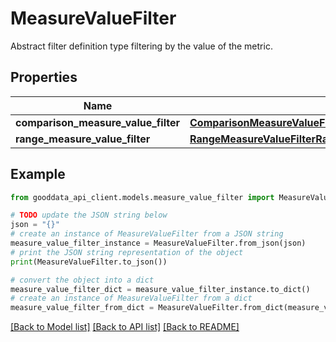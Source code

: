 # MeasureValueFilter

Abstract filter definition type filtering by the value of the metric.

## Properties

Name | Type | Description | Notes
------------ | ------------- | ------------- | -------------
**comparison_measure_value_filter** | [**ComparisonMeasureValueFilterComparisonMeasureValueFilter**](ComparisonMeasureValueFilterComparisonMeasureValueFilter.md) |  | 
**range_measure_value_filter** | [**RangeMeasureValueFilterRangeMeasureValueFilter**](RangeMeasureValueFilterRangeMeasureValueFilter.md) |  | 

## Example

```python
from gooddata_api_client.models.measure_value_filter import MeasureValueFilter

# TODO update the JSON string below
json = "{}"
# create an instance of MeasureValueFilter from a JSON string
measure_value_filter_instance = MeasureValueFilter.from_json(json)
# print the JSON string representation of the object
print(MeasureValueFilter.to_json())

# convert the object into a dict
measure_value_filter_dict = measure_value_filter_instance.to_dict()
# create an instance of MeasureValueFilter from a dict
measure_value_filter_from_dict = MeasureValueFilter.from_dict(measure_value_filter_dict)
```
[[Back to Model list]](../README.md#documentation-for-models) [[Back to API list]](../README.md#documentation-for-api-endpoints) [[Back to README]](../README.md)


